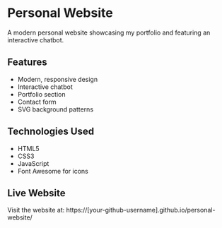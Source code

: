 # Personal Website

A modern personal website showcasing my portfolio and featuring an interactive chatbot.

## Features
- Modern, responsive design
- Interactive chatbot
- Portfolio section
- Contact form
- SVG background patterns

## Technologies Used
- HTML5
- CSS3
- JavaScript
- Font Awesome for icons

## Live Website
Visit the website at: https://[your-github-username].github.io/personal-website/
